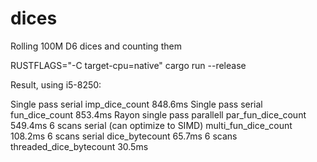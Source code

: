 # dices
Rolling 100M D6 dices and counting them

RUSTFLAGS="-C target-cpu=native" cargo run --release

Result, using i5-8250:

Single pass serial imp_dice_count 848.6ms
Single pass serial fun_dice_count 853.4ms
Rayon single pass parallell par_fun_dice_count 549.4ms
6 scans serial (can optimize to SIMD) multi_fun_dice_count 108.2ms
6 scans serial dice_bytecount 65.7ms
6 scans threaded_dice_bytecount 30.5ms
